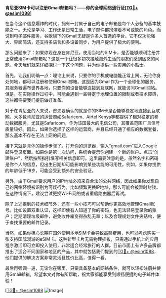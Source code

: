 **肯尼亚SIM卡可以注册Gmail邮箱吗？——你的全球网络通行证[[TG💪+ @esim1088](https://t.me/s/esim1088)]**

在当今这个信息爆炸的时代，拥有一封属于自己的电子邮箱是每个人必备的基本技能之一。无论是学习、工作还是日常生活，电子邮件都扮演着不可或缺的角色。而说到电子邮件服务，谷歌旗下的Gmail无疑是许多人首选的平台。它不仅功能强大、界面简洁，还支持多语言和多设备同步，为用户提供了极大的便利。

那么问题来了：如果你现在身在肯尼亚，使用当地的SIM卡，是否能够顺利注册并正常使用Gmail邮箱呢？这是一个让很多初次接触海外生活的朋友们感到困惑的问题。今天我们就来详细探讨一下这个问题，并为你提供一些实用的小贴士。

首先，让我们明确一点：理论上来说，只要你的手机或电脑能正常上网，无论你身处何地，都可以注册和使用Gmail邮箱。这是因为Gmail作为一个全球化的服务，其服务器遍布世界各地，只要你的设备能够连接到互联网，就能访问Gmail网站。但是，在实际操作过程中，可能会遇到一些特定于地理位置的限制或者技术障碍，这些都需要我们提前做好准备。

对于在肯尼亚的人来说，首先要确认的就是你的SIM卡是否能够稳定地连接到互联网。大多数肯尼亚的运营商如Safaricom、Airtel Kenya等都提供了相对稳定的移动数据服务，尤其是Safaricom，作为该国最大的电信公司，其覆盖范围广且信号质量较好。因此，如果你选择了这样的运营商，并且已经开通了相应的数据套餐，那么基本不存在无法上网的问题。

接下来就是具体的操作步骤了。打开你的浏览器，输入“gmail.com”进入Google邮件登录页面。如果你是第一次访问，系统会提示你创建一个新的账户。点击“创建账户”，然后按照指引填写相关信息即可。这里需要注意的是，虽然名字和密码是你个人的信息，但出生日期却可能影响到某些功能的可用性。例如，如果你提供的年龄低于18岁，可能会受到额外的安全验证。

另外，由于Gmail要求用户的IP地址必须来自合法的公共网络，因此如果你发现自己的网络环境被识别为可疑行为，比如频繁更换IP地址，那么可能会被暂时封锁。在这种情况下，建议尝试更换Wi-Fi网络或者重启路由器后再试。

除了上述提到的技术细节外，还有一些小技巧可以帮助你更高效地管理Gmail账号。比如设置双重认证，这样即使有人知道了你的密码，也无法轻易登录你的账户；定期清理垃圾邮件，避免收件箱变得杂乱无章；以及合理规划文件夹结构，便于查找重要的邮件记录。

当然，如果你担心长期在国外使用本地SIM卡会导致高额费用，也可以考虑购买一张支持国际漫游的eSIM卡。这种新型卡片无需物理插拔，只需通过手机上的应用程序激活即可立即投入使用，非常适合经常旅行的人群。目前市面上有许多品牌都推出了适合不同国家和地区的产品，其中就包括我们提到的[TG💪+ @esim1088](https://t.me/s/esim1088)，他们提供的解决方案非常灵活且性价比高，值得一看。

最后再强调一遍，无论你在哪里，只要具备基本的网络条件，就可以轻松注册并使用Gmail邮箱。希望本文对你有所帮助，祝大家都能享受到顺畅便捷的电子邮件体验！

[[TG💪+ @esim1088](https://t.me/s/esim1088) ![Image](https://i.postimg.cc/4NQfJmqS/Snipaste-2025-05-13-00-14-12.png)]